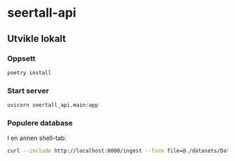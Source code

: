 # seertall-api

## Utvikle lokalt

### Oppsett

```sh
poetry install
```

### Start server

```sh
uvicorn seertall_api.main:app
```

### Populere database

I en annen shell-tab:

```sh
curl --include http://localhost:8000/ingest --form file=@./datasets/Datasett_seertall_NRK_2018.csv
```
